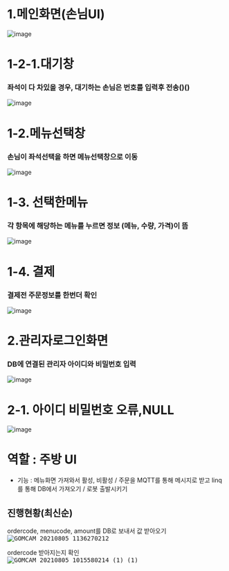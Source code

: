 # 1.메인화면(손님UI)
![image](https://user-images.githubusercontent.com/77951833/128292847-bb93b225-cc8d-421c-ac6f-589ef8fb92df.png)
# 1-2-1.대기창
### 좌석이 다 차있을 경우, 대기하는 손님은 번호를 입력후 전송()()
![image](https://user-images.githubusercontent.com/77951833/128315581-6842f6d8-468d-4ae2-8359-8386d7db9a4b.png)
# 1-2.메뉴선택창
### 손님이 좌석선택을 하면 메뉴선택창으로 이동
![image](https://user-images.githubusercontent.com/77951833/128292940-f442b317-e420-46f9-984d-4d53804f81f4.png)
# 1-3. 선택한메뉴
### 각 항목에 해당하는 메뉴를 누르면 정보 (메뉴, 수량, 가격)이 뜸 
![image](https://user-images.githubusercontent.com/77951833/128293159-6945458f-0fea-4f9f-9117-2fc71016753b.png)
# 1-4. 결제
### 결제전 주문정보를 한번더 확인 
![image](https://user-images.githubusercontent.com/77951833/128316013-2ce1fe4f-1668-4870-8aa5-d8ab554c2ce5.png)

# 2.관리자로그인화면
### DB에 연결된 관리자 아이디와 비밀번호 입력
![image](https://user-images.githubusercontent.com/77951833/128316336-12909279-a61f-4a2e-9456-0683b2d2578f.png)

# 2-1. 아이디 비밀번호 오류,NULL
![image](https://user-images.githubusercontent.com/77951833/128316537-8127b79e-de2d-4268-8a9e-5f7aa3d33405.png)



# 역할 : 주방 UI
- 기능 : 메뉴화면 가져와서 활성, 비활성 / 주문을 MQTT를 통해 메시지로 받고 linq를 통해 DB에서 가져오기 / 로봇 출발시키기


## 진행현황(최신순)  
ordercode, menucode, amount를 DB로 보내서 값 받아오기  
<kbd>![GOMCAM 20210805_1136270212](https://user-images.githubusercontent.com/73567433/128282450-f8da6211-973a-4bc8-ab30-672ee43c4fff.gif)</kbd>
  

ordercode 받아지는지 확인  
<kbd>![GOMCAM 20210805_1015580214 (1) (1)](https://user-images.githubusercontent.com/73567433/128276530-10f15f94-dfa1-4475-b19d-ef8333d31189.gif)</kbd>


